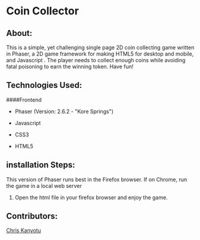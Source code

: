 Coin Collector
==============================

## About:
This is a simple, yet challenging single page 2D coin collecting game written in Phaser, a 2D game framework for making HTML5 for desktop and mobile, and Javascript .
The player needs to collect enough coins while avoiding fatal poisoning to earn the winning token.
Have fun!

## Technologies Used:
####Frontend

* Phaser (Version: 2.6.2 - "Kore Springs")
 
* Javascript
 
* CSS3

* HTML5
 
## installation Steps:
This version of Phaser runs best in the Firefox browser. If on Chrome, run the game in a local web server

1. Open the html file in your firefox browser and enjoy the game.

## Contributors:
[Chris Kanyotu](http://www.github.com/chrispykan)

